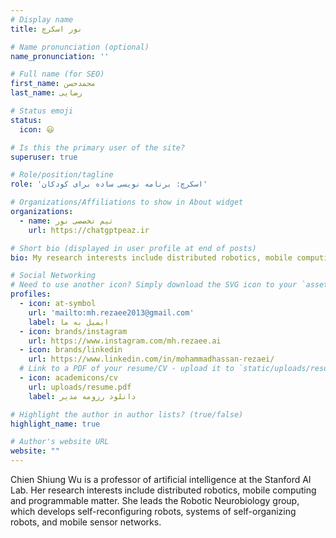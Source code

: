 ```yaml
---
# Display name
title: نور اسکرچ

# Name pronunciation (optional)
name_pronunciation: ''

# Full name (for SEO)
first_name: محمدحسن
last_name: رضایی

# Status emoji
status:
  icon: 😃

# Is this the primary user of the site?
superuser: true

# Role/position/tagline
role: 'اسکرچ: برنامه نویسی ساده برای کودکان'

# Organizations/Affiliations to show in About widget
organizations:
  - name: تیم تخصصی نور
    url: https://chatgptpeaz.ir

# Short bio (displayed in user profile at end of posts)
bio: My research interests include distributed robotics, mobile computing and programmable matter.

# Social Networking
# Need to use another icon? Simply download the SVG icon to your `assets/media/icons/` folder.
profiles:
  - icon: at-symbol
    url: 'mailto:mh.rezaee2013@gmail.com'
    label: ایمیل به ما
  - icon: brands/instagram
    url: https://www.instagram.com/mh.rezaee.ai
  - icon: brands/linkedin
    url: https://www.linkedin.com/in/mohammadhassan-rezaei/
  # Link to a PDF of your resume/CV - upload it to `static/uploads/resume.pdf`
  - icon: academicons/cv
    url: uploads/resume.pdf
    label: دانلود رزومه مدیر

# Highlight the author in author lists? (true/false)
highlight_name: true

# Author's website URL
website: ""
---
```


Chien Shiung Wu is a professor of artificial intelligence at the Stanford AI Lab. Her research interests include
distributed robotics, mobile computing and programmable matter. She leads the Robotic Neurobiology group, which develops
self-reconfiguring robots, systems of self-organizing robots, and mobile sensor networks.

